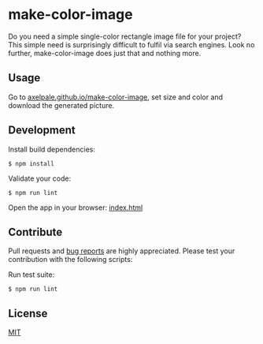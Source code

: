 # make-color-image

Do you need a simple single-color rectangle image file for your project? This simple need is surprisingly difficult to fulfil via search engines. Look no further, make-color-image does just that and nothing more.

## Usage

Go to [axelpale.github.io/make-color-image](https://axelpale.github.io/make-color-image), set size and color and download the generated picture.

## Development

Install build dependencies:

    $ npm install

Validate your code:

    $ npm run lint

Open the app in your browser: [index.html](index.html)

## Contribute

Pull requests and [bug reports](https://github.com/axelpale/make-color-image/issues) are highly appreciated. Please test your contribution with the following scripts:

Run test suite:

    $ npm run lint

## License

[MIT](LICENSE)

